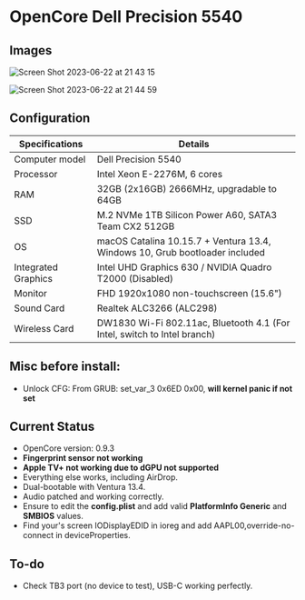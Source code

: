 # OpenCore Dell Precision 5540

## Images

![Screen Shot 2023-06-22 at 21 43 15](https://github.com/hiimpiscean/OpenCore-Dell-Precision-5540-Xeon/assets/106610508/a3bdbaef-b0e2-4610-b0ac-3b0fb316e3a9)

![Screen Shot 2023-06-22 at 21 44 59](https://github.com/hiimpiscean/OpenCore-Dell-Precision-5540-Xeon/assets/106610508/ad94e39d-e5fb-4892-98ef-72256582d06e)

## Configuration

| Specifications | Details                                                  |
| ------------------- | ------------------------------------------- |
| Computer model      | Dell Precision 5540      |
| Processor           | Intel Xeon E-2276M, 6 cores  |
| RAM                 | 32GB (2x16GB) 2666MHz, upgradable to 64GB |
| SSD                 | M.2 NVMe 1TB Silicon Power A60, SATA3 Team CX2 512GB |
| OS                  | macOS Catalina 10.15.7 + Ventura 13.4, Windows 10, Grub bootloader included|
| Integrated Graphics | Intel UHD Graphics 630 / NVIDIA Quadro T2000 (Disabled)      |
| Monitor             | FHD 1920x1080 non-touchscreen (15.6") |
| Sound Card          | Realtek ALC3266 (ALC298)          |
| Wireless Card       | DW1830 Wi-Fi 802.11ac, Bluetooth 4.1 (For Intel, switch to Intel branch) |

## Misc before install:
- Unlock CFG: From GRUB: set_var_3 0x6ED 0x00, **will kernel panic if not set**

## Current Status

- OpenCore version: 0.9.3
- **Fingerprint sensor not working**
- **Apple TV+ not working due to dGPU not supported**
- Everything else works, including AirDrop.
- Dual-bootable with Ventura 13.4.
- Audio patched and working correctly.
- Ensure to edit the **config.plist** and add valid  **PlatformInfo Generic** and **SMBIOS** values.
- Find your's screen IODisplayEDID in ioreg and add AAPL00,override-no-connect in deviceProperties.

## To-do

- Check TB3 port (no device to test), USB-C working perfectly.
